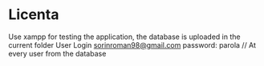 # Licenta
Use xampp for testing the application, the database is uploaded in the current folder
User Login sorinroman98@gmail.com
password: parola // At every user from the database

